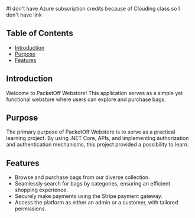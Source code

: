 #I don't have Azure subscription credits because of Clouding class so I don't have link

## Table of Contents

- [Introduction](#introduction)
- [Purpose](#purpose)
- [Features](#features)

## Introduction

Welcome to PacketOff Webstore! This application serves as a simple yet functional webstore where users can explore and purchase bags.

## Purpose

The primary purpose of PacketOff Webstore is to serve as a practical learning project. By using .NET Core, APIs, and implementing authorization and authentication mechanisms, this project provided a possibility to learn.

## Features

- Browse and purchase bags from our diverse collection.
- Seamlessly search for bags by categories, ensuring an efficient shopping experience.
- Securely make payments using the Stripe payment gateway.
- Access the platform as either an admin or a customer, with tailored permissions.

